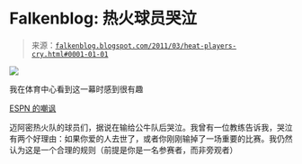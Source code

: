 <!--yml

类别：未分类

日期：2024-05-12 21:05:53

-->

# Falkenblog: 热火球员哭泣

> 来源：[`falkenblog.blogspot.com/2011/03/heat-players-cry.html#0001-01-01`](http://falkenblog.blogspot.com/2011/03/heat-players-cry.html#0001-01-01)

![](https://blogger.googleusercontent.com/img/b/R29vZ2xl/AVvXsEg2Xcg9kQc9kqaB8PJyzXCVuseA0mKGI1omRzIj79KUvvpiT7e5muGde3vLmlucpf-hDx_SgCmu7qVDytuUmiE8vESUsDyq9Nj-Tkj-z-NZnTzIPSIPbl1xgQTKZLKbCiCtZZzPBA/s1600/bosh.png)

我在体育中心看到这一幕时感到很有趣

[ESPN 的嘲讽](http://www.sportsgrid.com/media/miami-heat-crying-game-cover/)

迈阿密热火队的球员们，据说在输给公牛队后哭泣。我曾有一位教练告诉我，哭泣有两个好理由：如果你爱的人去世了，或者你刚刚输掉了一场重要的比赛。我仍然认为这是一个合理的规则（前提是你是一名参赛者，而非旁观者）
